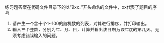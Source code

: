 练习题答案在代码文件目录下的以“9xx_”开头命名的文件中，xx代表了题目的序号

1. 请产生一个含十个1~100的随机数的列表，对其进行排序，并打印输出。
2. 输入三个整数，分别为年、月、日，计算并输出该日期为该年度的第几天。无须考虑错误输入的问题。
